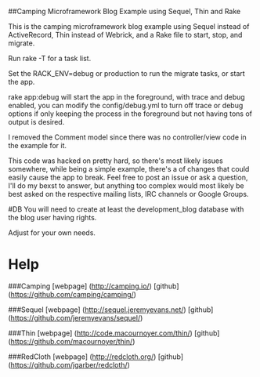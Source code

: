 ##Camping Microframework Blog Example using Sequel, Thin and Rake

This is the camping microframework blog example using Sequel instead of ActiveRecord, Thin instead of Webrick, and a Rake file to start, stop, and migrate.

Run rake -T for a task list.

Set the RACK_ENV=debug or production to run the migrate tasks, or start the app.

rake app:debug will start the app in the foreground, with trace and debug enabled, you can modify the config/debug.yml to turn off trace or debug options if only keeping the process in the foreground but not having tons of output is desired.

I removed the Comment model since there was no controller/view code in the example for it.

This code was hacked on pretty hard, so there's most likely issues somewhere, while being a simple example, there's a of changes that could easily cause the app to break.
Feel free to post an issue or ask a question, I'll do my bexst to answer, but anything too complex would most likely be best asked on the respective mailing lists, IRC channels or Google Groups.

#DB
You will need to create at least the development_blog database with the blog user having rights.

Adjust for your own needs.


Help
=================
###Camping
[webpage] (http://camping.io/)
[github] (https://github.com/camping/camping/)

###Sequel
[webpage] (http://sequel.jeremyevans.net/)
[github] (https://github.com/jeremyevans/sequel/)

###Thin
[webpage] (http://code.macournoyer.com/thin/)
[github] (https://github.com/macournoyer/thin/)

###RedCloth
[webpage] (http://redcloth.org/)
[github] (https://github.com/jgarber/redcloth/)
